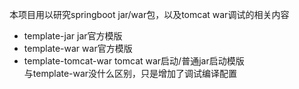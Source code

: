 本项目用以研究springboot jar/war包，以及tomcat war调试的相关内容<br />
* template-jar jar官方模版<br />
* template-war war官方模版<br />
* template-tomcat-war tomcat war启动/普通jar启动模版<br />
与template-war没什么区别，只是增加了调试编译配置<br />



